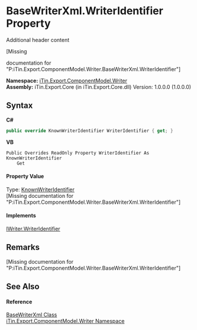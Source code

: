 # BaseWriterXml.WriterIdentifier Property 
Additional header content 

\[Missing <summary> documentation for "P:iTin.Export.ComponentModel.Writer.BaseWriterXml.WriterIdentifier"\]

**Namespace:**&nbsp;<a href="37973b78-6b66-1218-9d7d-14680ab2aeda">iTin.Export.ComponentModel.Writer</a><br />**Assembly:**&nbsp;iTin.Export.Core (in iTin.Export.Core.dll) Version: 1.0.0.0 (1.0.0.0)

## Syntax

**C#**<br />
``` C#
public override KnownWriterIdentifier WriterIdentifier { get; }
```

**VB**<br />
``` VB
Public Overrides ReadOnly Property WriterIdentifier As KnownWriterIdentifier
	Get
```


#### Property Value
Type: <a href="92bd61aa-d010-0249-78ed-58e42a9e09bc">KnownWriterIdentifier</a><br />\[Missing <value> documentation for "P:iTin.Export.ComponentModel.Writer.BaseWriterXml.WriterIdentifier"\]

#### Implements
<a href="588cefbb-1aea-b608-4002-c33a1956588b">IWriter.WriterIdentifier</a><br />

## Remarks
\[Missing <remarks> documentation for "P:iTin.Export.ComponentModel.Writer.BaseWriterXml.WriterIdentifier"\]

## See Also


#### Reference
<a href="d550616a-d900-c3de-e2c8-928fba6d9590">BaseWriterXml Class</a><br /><a href="37973b78-6b66-1218-9d7d-14680ab2aeda">iTin.Export.ComponentModel.Writer Namespace</a><br />